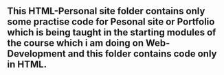 ## This HTML-Personal site folder contains only some practise code for Pesonal site or Portfolio which is being taught in the starting modules of the course which i am doing on Web-Development and this folder contains code only in HTML.
